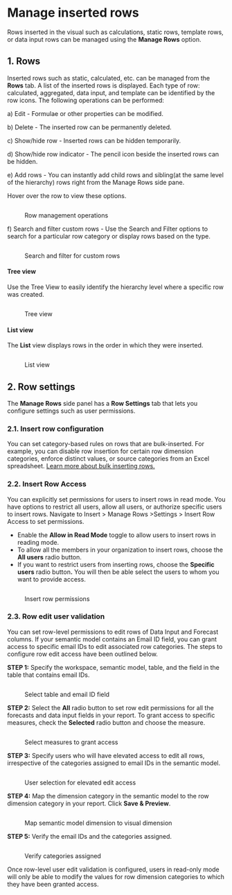 # Manage inserted rows

Rows inserted in the visual such as calculations, static rows, template rows, or data input rows can be managed using the **Manage Rows** option.&#x20;

## 1. Rows

Inserted rows such as static, calculated, etc. can be managed from the **Rows** tab. A list of the inserted rows is displayed. Each type of row: calculated, aggregated, data input, and template can be identified by the row icons. The following operations can be performed:

a) Edit - Formulae or other properties can be modified.

b) Delete - The inserted row can be permanently deleted.

c) Show/hide row - Inserted rows can be hidden temporarily.

d) Show/hide row indicator - The pencil icon beside the inserted rows can be hidden.

e) Add rows - You can instantly add child rows and sibling(at the same level of the hierarchy) rows right from the Manage Rows side pane.

Hover over the row to view these options.

<figure><img src="../../.gitbook/assets/image (1225).png" alt=""><figcaption><p>Row management operations</p></figcaption></figure>

f) Search and filter custom rows - Use the Search and Filter options to search for a particular row category or display rows based on the type.

<figure><img src="../../.gitbook/assets/image (1226).png" alt=""><figcaption><p>Search and filter for custom rows</p></figcaption></figure>

#### **Tree view**

Use the Tree View to easily identify the hierarchy level where a specific row was created.

<figure><img src="../../.gitbook/assets/image (1223).png" alt=""><figcaption><p>Tree view</p></figcaption></figure>

#### **List view**

The **List** view displays rows in the order in which they were inserted.

<figure><img src="../../.gitbook/assets/image (1224).png" alt=""><figcaption><p>List view</p></figcaption></figure>

## 2. Row settings

The **Manage Rows** side panel has a **Row Settings** tab that lets you configure settings such as user permissions.

### 2.1. Insert row configuration

You can set category-based rules on rows that are bulk-inserted. For example, you can disable row insertion for certain row dimension categories, enforce distinct values, or source categories from an Excel spreadsheet. [Learn more about bulk inserting rows.](insert-manual-input-rows.md#id-2.-bulk-insert-static-rows)

### 2.2. Insert Row Access

You can explicitly set permissions for users to insert rows in read mode. You have options to restrict all users, allow all users, or authorize specific users to insert rows. Navigate to Insert > Manage Rows >Settings > Insert Row Access to set permissions.

* Enable the **Allow in Read Mode** toggle to allow users to insert rows in reading mode.
* To allow all the members in your organization to insert rows, choose the **All users** radio button.
* If you want to restrict users from inserting rows, choose the **Specific users** radio butto&#x6E;**.** You will then be able select the users to whom you want to provide access.

<figure><img src="../../.gitbook/assets/4.8. Data input insert rows access 5.png" alt=""><figcaption><p>Insert row permissions</p></figcaption></figure>

### 2.3. Row edit user validation

You can set row-level permissions to edit rows of Data Input and Forecast columns. If your semantic model contains an Email ID field, you can grant access to specific email IDs to edit associated row categories. The steps to configure row edit access have been outlined below.

**STEP 1:** Specify the workspace, semantic model, table, and the field in the table that contains email IDs.

<figure><img src="../../.gitbook/assets/image (7) (1) (1) (1) (1) (1) (1) (1).png" alt=""><figcaption><p>Select table and email ID field</p></figcaption></figure>

**STEP 2:** Select the **All** radio button to set row edit permissions for all the forecasts and data input fields in your report. To grant access to specific measures, check the **Selected** radio button and choose the measure.

<figure><img src="../../.gitbook/assets/image (3) (1) (1) (1) (1) (1) (1) (1) (1) (1) (1) (1) (1) (1) (1) (1) (1) (1) (1) (1) (1).png" alt=""><figcaption><p>Select measures to grant access</p></figcaption></figure>

**STEP 3:** Specify users who will have elevated access to edit all rows, irrespective of the categories assigned to email IDs in the semantic model.

<figure><img src="../../.gitbook/assets/image (4) (1) (1) (1) (1) (1) (1) (1) (1) (1) (1) (1) (1) (1) (1) (1) (1).png" alt=""><figcaption><p>User selection for elevated edit access</p></figcaption></figure>

**STEP 4:** Map the dimension category in the semantic model to the row dimension category in your report. Click **Save & Preview**.

<figure><img src="../../.gitbook/assets/image (7) (1) (1) (1) (1) (1) (1) (1) (1).png" alt=""><figcaption><p>Map semantic model dimension to visual dimension</p></figcaption></figure>

**STEP 5:** Verify the email IDs and the categories assigned.

<figure><img src="../../.gitbook/assets/image (6) (1) (1) (1) (1) (1) (1) (1) (1) (1) (1).png" alt=""><figcaption><p>Verify categories assigned</p></figcaption></figure>

Once row-level user edit validation is configured, users in read-only mode will only be able to modify the values for row dimension categories to which they have been granted access.
